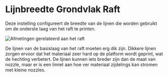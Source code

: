 Lijnbreedte Grondvlak Raft
====
Deze instelling configureert de breedte van de lijnen die worden gebruikt om de onderste laag van het raft te printen.

![Afmetingen gerelateerd aan het raft](../../../articles/images/raft_dimensions.svg)

De lijnen van de basislaag van het raft moeten erg dik zijn. Dikkere lijnen zorgen ervoor dat het materiaal zeer hard op de platform wordt geprint, wat de hechting verbetert. De lijnen kunnen iets breder zijn dan de maat van nozzle, maar er is een limiet aan hoe ver materiaal zijdelings kan stromen met kleine nozzles.